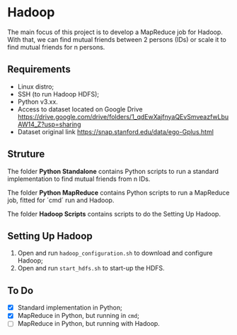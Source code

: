 # Hadoop
The main focus of this project is to develop a MapReduce job for Hadoop. With that, we can find mutual friends between 2 persons (IDs) or scale it to find mutual friends for n persons.

## Requirements
- Linux distro;
- SSH (to run Hadoop HDFS);
- Python v3.xx.
- Access to dataset located on Google Drive https://drive.google.com/drive/folders/1_qdEwXajfnyaQEvSmveazfwLbuAW14_Z?usp=sharing
- Dataset original link https://snap.stanford.edu/data/ego-Gplus.html

## Struture
The folder **Python Standalone** contains Python scripts to run a standard implementation to find mutual friends from n IDs.

The folder **Python MapReduce** contains Python scripts to run a MapReduce job, fitted for ´cmd´ run and Hadoop.

The folder **Hadoop Scripts** contains scripts to do the Setting Up Hadoop.

## Setting Up Hadoop
1. Open and run `hadoop_configuration.sh` to download and configure Hadoop;
2. Open and run `start_hdfs.sh` to start-up the HDFS.  


## To Do
- [x] Standard implementation in Python;
- [x] MapReduce in Python, but running in `cmd`;
- [ ] MapReduce in Python, but running with Hadoop.
